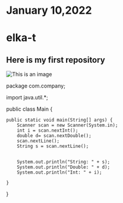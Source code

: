 # January 10,2022
# elka-t
## Here is my first repository
![This is an image](https://encrypted-tbn0.gstatic.com/images?q=tbn:ANd9GcSbTysKHb8QHkhrrUXSVOwwLzqG_LSdYoov4A&usqp=CAU)

package com.company;



import java.util.*;

public class Main {

    public static void main(String[] args) {
        Scanner scan = new Scanner(System.in);
        int i = scan.nextInt();
        double d= scan.nextDouble();
        scan.nextLine();
        String s = scan.nextLine();


        System.out.println("String: " + s);
        System.out.println("Double: " + d);
        System.out.println("Int: " + i);

    }
}
